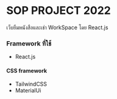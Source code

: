 # SOP PROJECT 2022
เว็บยืมหนังสือและเช่า WorkSpace โดย React.js

### Framework ที่ใช้
- React.js
#### CSS framework
- TailwindCSS
- MaterialUi
